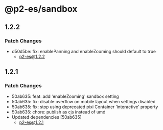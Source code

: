 # @p2-es/sandbox

## 1.2.2

### Patch Changes

- d50d5be: fix: enablePanning and enableZooming should default to true
  - p2-es@1.2.2

## 1.2.1

### Patch Changes

- 50ab635: feat: add 'enableZooming' sandbox setting
- 50ab635: fix: disable overflow on mobile layout when settings disabled
- 50ab635: fix: stop using deprecated pixi Container 'interactive' property
- 50ab635: chore: publish as cjs instead of umd
- Updated dependencies [50ab635]
  - p2-es@1.2.1
